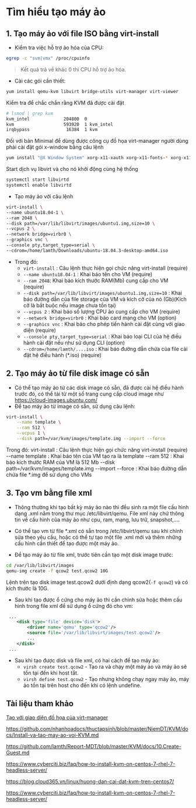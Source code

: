 # Tìm hiểu tạo máy ảo

## 1. Tạo máy ảo với file ISO bằng virt-install

- Kiểm tra việc hỗ trợ ảo hóa của CPU:

```sh
egrep -c "svm|vmx" /proc/cpuinfo
```

>Kết quả trả về khác 0 thì CPU hỗ trợ ảo hóa.

- Cài các gói cần thiết:

```sh
yum install qemu-kvm libvirt bridge-utils virt-manager virt-viewer
```

Kiểm tra để chắc chắn rằng KVM đã được cài đặt

```sh
# lsmod | grep kvm
kvm_intel             204800  0
kvm                   593920  1 kvm_intel
irqbypass              16384  1 kvm
```

Đối với bản Minimal để dùng được công cụ đồ họa virt-manager người dùng phải cài đặt gói x-window bằng câu lệnh

```sh
yum install "@X Window System" xorg-x11-xauth xorg-x11-fonts-* xorg-x11-utils -y
```

Start dịch vụ libvirt và cho nó khởi động cùng hệ thống

```sh
systemctl start libvirtd
systemctl enable libvirtd
```


- Tạo máy ảo với câu lệnh

```sh
virt-install \
--name ubuntu18.04-1 \
--ram 2048 \
--disk path=/var/lib/libvirt/images/ubuntu1.img,size=10 \
--vcpus 2 \
--network bridge=virbr0 \
--graphics vnc \
--console pty,target_type=serial \
--cdrom=/home/lamth/Downloads/ubuntu-18.04.3-desktop-amd64.iso
```

- Trong đó:
  - `virt-install` : Câu lệnh thực hiện gọi chức năng virt-install (require)
  - `--name ubuntu18.04-1` : Khai báo tên cho VM (require)
  - `--ram 2048`: Khai báo kích thước RAM(Mb) cung cấp cho VM (require)
  - `--disk path=/var/lib/libvirt/images/ubuntu1.img,size=10` : Khai báo đường dẫn của file storage của VM và kích cỡ của nó (Gb)(Kích cỡ là bắt buộc nếu image chưa tồn tại)
  - `--vcpus 2` : Khai báo số lượng CPU ảo cung cấp cho VM (require)
  - `--network bridge=virbr0` : Khai báo card mạng cho VM (option)
  - `--graphics vnc` : Khai báo cho phép tiến hành cài đặt cùng với giao diện (require)
  - `--console pty,target_type=serial` : Khai báo loại CLI của hệ điều hành cài đặt nếu như sử dụng CLI (option)
  - `--cdrom=/home/lamth/....iso` : Khai báo đường dẫn chứa của file cài đặt hệ điều hành (*.iso) (require)

## 2. Tạo máy ảo từ file disk image có sẵn

- Có thể tạo máy ảo từ các disk image có sẵn, đã được cài hệ điều hành trước đó, có thể tải từ một số trang cung cấp cloud image như <https://cloud-images.ubuntu.com/>
- Để tạo máy ảo từ image có sẵn, sử dụng câu lệnh:

```sh
virt-install \
    --name template \
    --ram 512 \
    --vcpus 1 \
    --disk path=/var/kvm/images/template.img --import --force
```

Trong đó:
virt-install : Câu lệnh thực hiện gọi chức năng virt-install (require)
--name template : Khai báo tên của VM tạo ra là template
--ram 512 : Khai báo kích thước RAM của VM là 512 Mb
--disk path=/var/kvm/images/template.img --import --force : Khai báo đường dẫn chứa file *.img để sử dụng cho VMs

## 3. Tạo vm bằng file xml

- Thông thường khi tạo bất kỳ máy ảo nào thì đều sinh ra một file cấu hình dạng .xml nằm trong thư mục /etc/libvirt/qemu. File xml này chứ thông tin về cấu hình của máy ảo như cpu, ram, mạng, lưu trữ, snapshot,....
- Có thể tạo vm từ file *.xml có sẵn trong /etc/libvirt/qemu sau khi chỉnh sửa theo yêu cầu, hoặc có thể tự tạo một file .xml mới và thêm những cấu hình cần thiết để tạo được một máy ảo.

- Để tạo máy ảo từ file xml, trước tiên cần tạo một disk image trước:

```sh
cd /var/lib/libvirt/images
qemu-img create -f qcow2 test.qcow2 10G
```

Lệnh trên tạo disk image test.qcow2 dưới định dạng qcow2(`-f qcow2`) và có kích thước là 10G.

- Sau khi tạo được ổ cứng cho máy ảo thì cần chỉnh sửa hoặc thêm cấu hình trong file xml để sử dụng ổ cứng đó cho vm:

```xml
 ...
 	<disk type='file' device='disk'>
 		<driver name='qemu' type='qcow2'/>
 		<source file='/var/lib/libvirt/images/test.qcow2'/>
 		...
 	</disk>
 ...
```

- Sau khi tạo được disk và file xml, có hai cách để tạo máy ảo:
  - `virsh create test.qcow2` - Tạo ra và chạy một máy ảo và máy ảo sẽ tồn tại đến khi host tắt.
  - `virsh define test.qcow2` - Tạo nhưng không chạy ngay máy ảo, máy ảo tồn tại trên host cho đến khi có lệnh undefine.


## Tài liệu tham khảo

[Tạo với giao diện đồ họa của virt-manager](https://github.com/nhanhoadocs/thuctapsinh/blob/master/NiemDT/KVM/docs/Install-va-tao-may-ao-voi-KVM.md)

<https://github.com/nhanhoadocs/thuctapsinh/blob/master/NiemDT/KVM/docs/Install-va-tao-may-ao-voi-KVM.md>

<https://github.com/lamth/Report-MDT/blob/master/KVM/docs/10.Create-Guest.md>

<https://www.cyberciti.biz/faq/how-to-install-kvm-on-centos-7-rhel-7-headless-server/>

<https://blog.cloud365.vn/linux/huong-dan-cai-dat-kvm-tren-centos7/>

<https://www.cyberciti.biz/faq/how-to-install-kvm-on-centos-7-rhel-7-headless-server/>

